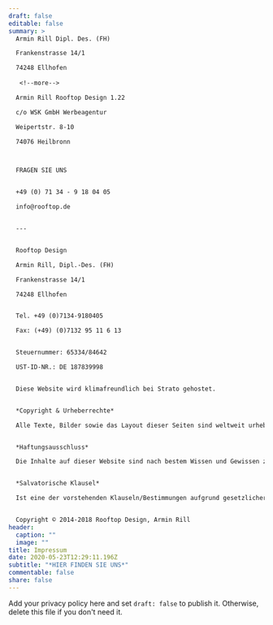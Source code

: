 ```yaml
---
draft: false
editable: false
summary: >
  Armin Rill Dipl. Des. (FH)

  Frankenstrasse 14/1

  74248 Ellhofen
   
   <!--more-->

  Armin Rill Rooftop Design 1.22

  c/o WSK GmbH Werbeagentur 

  Weipertstr. 8-10

  74076 Heilbronn



  FRAGEN SIE UNS


  +49 (0) 71 34 - 9 18 04 05

  info@rooftop.de


  ---


  Rooftop Design

  Armin Rill, Dipl.-Des. (FH)

  Frankenstrasse 14/1

  74248 Ellhofen


  Tel. +49 (0)7134-9180405

  Fax: (+49) (0)7132 95 11 6 13


  Steuernummer: 65334/84642

  UST-ID-NR.: DE 187839998


  Diese Website wird klimafreundlich bei Strato gehostet.


  *Copyright & Urheberrechte*

  Alle Texte, Bilder sowie das Layout dieser Seiten sind weltweit urheberrechtlich geschützt. Die Verwendung der Inhalte dieser Websitefür private Zwecke ist ausdrücklich gestattet. Die Nutzung der Textefür andere Zwecke bedarf einer Genehmigung durch den Verantwortlichen dieser Website. Die auf dieser Website genannten Produktbezeichnungen oder Firmennamen sind Eigentum der jeweiligen Inhaber und unterliegenals solche dem gesetzlichen Warenzeichen-, Marken- und/oder Patentrechtlichen Schutz. Ein Gegendarstellungsanspruch gilt nur imSinne des §10 MdStV.


  *Haftungsausschluss*

  Die Inhalte auf dieser Website sind nach bestem Wissen und Gewissen zusammengestellt worden. Eine Haftung für die Vollständigkeit, Aktualität und die Richtigkeit der Inhalte wird in keinem Fall übernommen. Die Inhalte anderer Websites, auf die diese Website mit Hyperlinks verweist, entziehen sich der Kontrolle und Verantwortlichkeit des Verantwortlichen dieser Website. Wenn Sie diesen Links folgen, dann tun Sie das auf eigene Gefahr.


  *Salvatorische Klausel*

  Ist eine der vorstehenden Klauseln/Bestimmungen aufgrund gesetzlicher Bestimmungen, Vorschriften oder Gesetzesänderungen ganz oder teilweise unwirksam, so tritt an Stelle dieser Bestimmung diejenige in Kraft, die der angestrebten Absicht der Klausel/Bestimmung am nächsten kommt. Alle anderen Bestimmungen bleiben hiervon unberührt und gelten weiterhin in vollem Umfang.


  Copyright © 2014-2018 Rooftop Design, Armin Rill
header:
  caption: ""
  image: ""
title: Impressum
date: 2020-05-23T12:29:11.196Z
subtitle: "*HIER FINDEN SIE UNS*"
commentable: false
share: false
---
```


Add your privacy policy here and set `draft: false` to publish it. Otherwise, delete this file if you don't need it.
